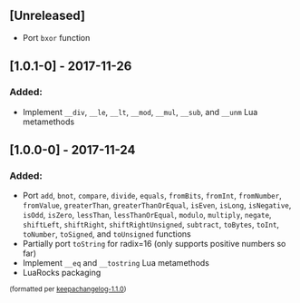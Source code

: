 ## [Unreleased]
- Port `bxor` function

## [1.0.1-0] - 2017-11-26
### Added:
- Implement `__div`, `__le`, `__lt`, `__mod`, `__mul`, `__sub`, and `__unm` Lua metamethods

## [1.0.0-0] - 2017-11-24
### Added:
- Port `add`, `bnot`, `compare`, `divide`, `equals`, `fromBits`, `fromInt`, `fromNumber`, `fromValue`, `greaterThan`, `greaterThanOrEqual`, `isEven`, `isLong`, `isNegative`, `isOdd`, `isZero`, `lessThan`, `lessThanOrEqual`, `modulo`, `multiply`, `negate`, `shiftLeft`, `shiftRight`, `shiftRightUnsigned`, `subtract`, `toBytes`, `toInt`, `toNumber`, `toSigned`, and `toUnsigned` functions
- Partially port `toString` for radix=16 (only supports positive numbers so far)
- Implement `__eq` and `__tostring` Lua metamethods
- LuaRocks packaging

<small>(formatted per [keepachangelog-1.1.0](http://keepachangelog.com/en/1.0.0/))</small>

